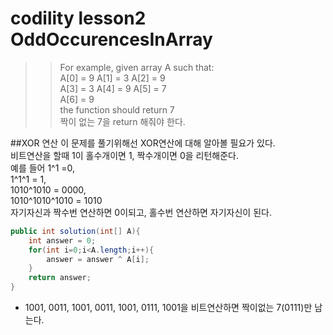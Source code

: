 # codility lesson2 OddOccurencesInArray
>> For example, given array A such that:  
  A[0] = 9  A[1] = 3  A[2] = 9  
  A[3] = 3  A[4] = 9  A[5] = 7  
  A[6] = 9  
the function should return 7  
짝이 없는 7을 return 해줘야 한다.   
   
##XOR 연산
이 문제를 풀기위해선 XOR연산에 대해 알아볼 필요가 있다.   
비트연산을 할때 1이 홀수개이면 1, 짝수개이면 0을 리턴해준다.   
예를 들어 1^1 =0,   
1^1^1 = 1,   
1010^1010 = 0000,   
1010^1010^1010 = 1010   
자기자신과 짝수번 연산하면 0이되고, 홀수번 연산하면 자기자신이 된다.   
   
   
```java
public int solution(int[] A){
	int answer = 0;
	for(int i=0;i<A.length;i++){
		answer = answer ^ A[i];
	}
	return answer;
}	
```
   
* 1001, 0011, 1001, 0011, 1001, 0111, 1001을 비트연산하면 짝이없는 7(0111)만 남는다.
